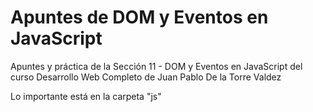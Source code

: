 # Apuntes de DOM y Eventos en JavaScript

Apuntes y práctica de la Sección 11 - DOM y Eventos en JavaScript del curso Desarrollo Web Completo de Juan Pablo De la Torre Valdez

Lo importante está en la carpeta "js"
